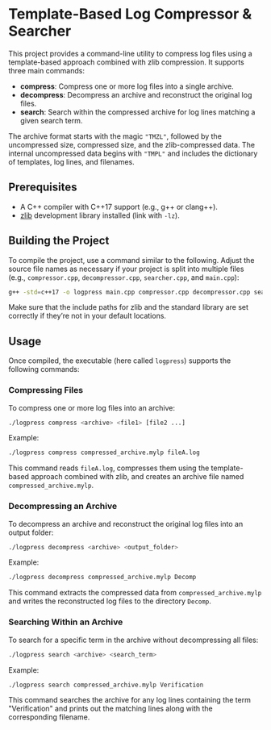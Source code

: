 # Template-Based Log Compressor & Searcher

This project provides a command-line utility to compress log files using a template-based approach combined with zlib compression. It supports three main commands:

- **compress**: Compress one or more log files into a single archive.
- **decompress**: Decompress an archive and reconstruct the original log files.
- **search**: Search within the compressed archive for log lines matching a given search term.

The archive format starts with the magic `"TMZL"`, followed by the uncompressed size, compressed size, and the zlib-compressed data. The internal uncompressed data begins with `"TMPL"` and includes the dictionary of templates, log lines, and filenames.

## Prerequisites

- A C++ compiler with C++17 support (e.g., g++ or clang++).
- [zlib](https://zlib.net/) development library installed (link with `-lz`).

## Building the Project

To compile the project, use a command similar to the following. Adjust the source file names as necessary if your project is split into multiple files (e.g., `compressor.cpp`, `decompressor.cpp`, `searcher.cpp`, and `main.cpp`):

```bash
g++ -std=c++17 -o logpress main.cpp compressor.cpp decompressor.cpp searcher.cpp -lz
```
Make sure that the include paths for zlib and the standard library are set correctly if they’re not in your default locations.

## Usage

Once compiled, the executable (here called `logpress`) supports the following commands:

### Compressing Files

To compress one or more log files into an archive:

```bash
./logpress compress <archive> <file1> [file2 ...]
```

Example:

```bash
./logpress compress compressed_archive.mylp fileA.log  
```

This command reads `fileA.log`, compresses them using the template-based approach combined with zlib, and creates an archive file named `compressed_archive.mylp`.

### Decompressing an Archive

To decompress an archive and reconstruct the original log files into an output folder:

```bash
./logpress decompress <archive> <output_folder>
```

Example:

```bash
./logpress decompress compressed_archive.mylp Decomp
```

This command extracts the compressed data from `compressed_archive.mylp` and writes the reconstructed log files to the directory `Decomp`.

### Searching Within an Archive

To search for a specific term in the archive without decompressing all files:

```bash
./logpress search <archive> <search_term>
```

Example:

```bash
./logpress search compressed_archive.mylp Verification  
```

This command searches the archive for any log lines containing the term "Verification" and prints out the matching lines along with the corresponding filename.
